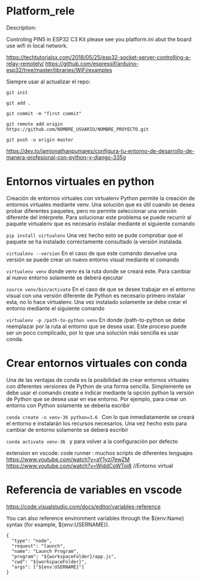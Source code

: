 # Platform_rele

Description:

Controling PIN5 in ESP32 C3 Kit 
please see you platform.ini abut the board 
use wifi in local network.


https://techtutorialsx.com/2018/05/25/esp32-socket-server-controlling-a-relay-remotely/
https://github.com/espressif/arduino-esp32/tree/master/libraries/WiFi/examples 


Siempre usar al actualizar el repo:
```
git init

git add .

git commit -m "first commit"

git remote add origin https://github.com/NOMBRE_USUARIO/NOMBRE_PROYECTO.git

git push -u origin master

```


https://dev.to/iamjonathanpumares/configura-tu-entorno-de-desarrollo-de-manera-profesional-con-python-y-django-335g 


# Entornos virtuales en python

Creación de entornos virtuales con virtualenv
Python permite la creación de entornos virtuales mediante venv. Una solución que es útil cuando se desea probar diferentes paquetes, pero no permite seleccionar una versión diferente del intérprete. Para solucionar este problema se puede recurrir al paquete virtualenv que es necesario instalar mediante el siguiente comando

``` pip install virtualenv ```
Una vez hecho esto se pude comprobar que el paquete se ha instalado correctamente consultado la versión instalada.

``` virtualenv --version ```
En el caso de que este comando devuelve una versión se puede crear un nuevo entorno visual mediante el comando

``` virtualenv venv ```
donde venv es la ruta donde se creará este. Para cambiar al nuevo entorno solamente se deberá ejecutar

``` source venv/bin/activate ```
En el caso de que se desee trabajar en el entorno visual con una versión diferente de Python es necesario primero instalar esta, no lo hace virtualenv. Una vez instalado solamente se debe crear el entorno mediante el siguiente comando

``` virtualenv -p /path-to-python venv ```
En donde /path-to-python se debe reemplazar por la ruta al entorno que se desea usar. Este proceso puede ser un poco complicado, por lo que una solución más sencilla es usar conda.


# Crear entornos virtuales con conda
Una de las ventajas de conda es la posibilidad de crear entornos virtuales con diferentes versiones de Python de una forma sencilla. Simplemente se debe usar el comando create e indicar mediante la opción python la versión de Python que se desea usar en ese entorno. Por ejemplo, para crear un entorno con Python solamente se debería escribir

``` conda create -n venv-36 python=3.6  ```
Con lo que inmediatamente se creará el entorno e instalarán los recursos necesarios. Una vez hecho esto para cambiar de entorno solamente se deberá escribir

``` conda activate venv-36  ```
y para volver a la configuración por defecto




extension en vscode:   code runner    : muchos scripts de diferentes lenguajes
https://www.youtube.com/watch?v=aY1yzj7ewZM
https://www.youtube.com/watch?v=WjddCoWTqi8   //Entorno virtual



#  Referencia de variables en vscode
https://code.visualstudio.com/docs/editor/variables-reference 

You can also reference environment variables through the ${env:Name} syntax (for example, ${env:USERNAME}).
```
{
  "type": "node",
  "request": "launch",
  "name": "Launch Program",
  "program": "${workspaceFolder}/app.js",
  "cwd": "${workspaceFolder}",
  "args": ["${env:USERNAME}"]
}
```


